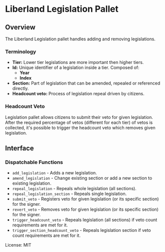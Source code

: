 # Liberland Legislation Pallet

## Overview

The Liberland Legislation pallet handles adding and removing legislations.

### Terminology

- **Tier:** Lower tier legislations are more important then higher tiers.
- **Id:** Unique identifier of a legislation inside a tier. Composed of:
    - **Year**
    - **Index**
- **Section:** Part of legislation that can be amended, repealed or referenced directly.
- **Headcount veto:** Process of legislation repeal driven by citizens.

### Headcount Veto

Legislation pallet allows citizens to submit their veto for given legislation.
After the required percentage of vetos (different for each tier) of vetos is
collected, it's possible to trigger the headcount veto which removes given
legislation.

## Interface

### Dispatchable Functions

- `add_legislation` - Adds a new legislation.
- `amend_legislation` - Change existing section or add a new section to existing legislation.
- `repeal_legislation` - Repeals whole legislation (all sections).
- `repeal_legislation_section` - Repeals single legislation.
- `submit_veto` - Registers veto for given legislation (or its specific section) for the signer.
- `revert_veto` - Removes veto for given legislation (or its specific section) for the signer.
- `trigger_headcount_veto` - Repeals legislation (all sections) if veto count requirements are met for it.
- `trigger_section_headcount_veto` - Repeals legislation section if veto count requirements are met for it.


License: MIT